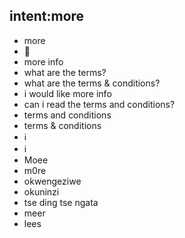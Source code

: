 ## intent:more
- more
- 📄
- more info
- what are the terms?
- what are the terms & conditions?
- i would like more info
- can i read the terms and conditions?
- terms and conditions
- terms & conditions
- ℹ
- ℹ️
- Moee
- m0re
- okwengeziwe
- okuninzi
- tse ding tse ngata
- meer
- lees
